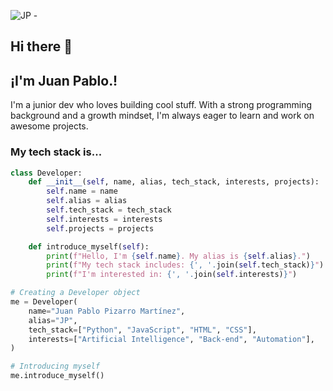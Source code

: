 ![JP -  ](https://github.com/user-attachments/assets/e0ffeb01-c0e8-4471-9709-9b5753ac38bb)


## Hi there 👋
## ¡I'm Juan Pablo.! 

I'm a junior dev who loves building cool stuff. With a strong programming background and a growth mindset, I'm always eager to learn and work on awesome projects.

### My tech stack is...

```python
class Developer:
    def __init__(self, name, alias, tech_stack, interests, projects):
        self.name = name
        self.alias = alias
        self.tech_stack = tech_stack
        self.interests = interests
        self.projects = projects

    def introduce_myself(self):
        print(f"Hello, I'm {self.name}. My alias is {self.alias}.")
        print(f"My tech stack includes: {', '.join(self.tech_stack)}")
        print(f"I'm interested in: {', '.join(self.interests)}")

# Creating a Developer object
me = Developer(
    name="Juan Pablo Pizarro Martínez",
    alias="JP",
    tech_stack=["Python", "JavaScript", "HTML", "CSS"],
    interests=["Artificial Intelligence", "Back-end", "Automation"],
)

# Introducing myself
me.introduce_myself()


